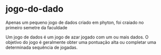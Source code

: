 # jogo-do-dado
Apenas um pequeno jogo de dados criado em phyton,
foi craiado no primeiro semetre da faculdade

Um jogo de dados é um jogo de azar jogado com um ou mais dados. O objetivo do jogo é geralmente obter uma pontuação alta ou completar uma determinada sequência de jogadas.
